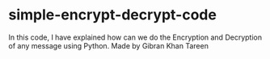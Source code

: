 # simple-encrypt-decrypt-code
In this code, I have explained how can we do the Encryption and Decryption of any message using Python. Made by Gibran Khan Tareen
